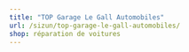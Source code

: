 ```yaml
---
title: "TOP Garage Le Gall Automobiles"
url: /sizun/top-garage-le-gall-automobiles/
shop: réparation de voitures
---
```

